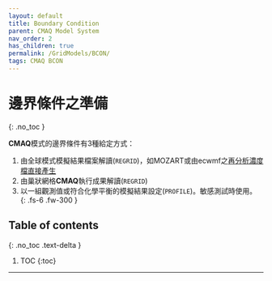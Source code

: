 ```yaml
---
layout: default
title: Boundary Condition
parent: CMAQ Model System
nav_order: 2
has_children: true
permalink: /GridModels/BCON/
tags: CMAQ BCON
---
```


# 邊界條件之準備
{: .no_toc }

**CMAQ**模式的邊界條件有3種給定方式：
1. 由全球模式模擬結果檔案解讀(`REGRID`)，如MOZART或由ecwmf之[再分析濃度檔直接產生](https://sinotec2.github.io/Focus-on-Air-Quality/AQana/GAQuality/ECMWF_rean/grb2bc/)
1. 由巢狀網格**CMAQ**執行成果解讀(`REGRID`)
1. 以一組觀測值或符合化學平衡的模擬結果設定(`PROFILE`)。敏感測試時使用。
{: .fs-6 .fw-300 }

## Table of contents
{: .no_toc .text-delta }

1. TOC
{:toc}

---



